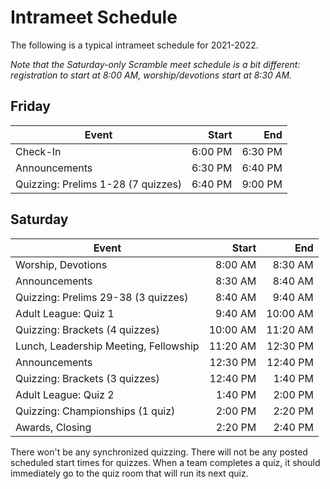 # Intrameet Schedule

The following is a typical intrameet schedule for 2021-2022.

*Note that the Saturday-only Scramble meet schedule is a bit different: registration to start at 8:00 AM, worship/devotions start at 8:30 AM.*

## Friday

| Event                                 | Start    | End      |
|---------------------------------------|---------:|---------:|
| Check-In                              |  6:00 PM |  6:30 PM |
| Announcements                         |  6:30 PM |  6:40 PM |
| Quizzing: Prelims 1-28 (7 quizzes)    |  6:40 PM |  9:00 PM |

## Saturday

| Event                                 | Start    | End      |
|---------------------------------------|---------:|---------:|
| Worship, Devotions                    |  8:00 AM |  8:30 AM |
| Announcements                         |  8:30 AM |  8:40 AM |
| Quizzing: Prelims 29-38 (3 quizzes)   |  8:40 AM |  9:40 AM |
| Adult League: Quiz 1                  |  9:40 AM | 10:00 AM |
| Quizzing: Brackets (4 quizzes)        | 10:00 AM | 11:20 AM |
| Lunch, Leadership Meeting, Fellowship | 11:20 AM | 12:30 PM |
| Announcements                         | 12:30 PM | 12:40 PM |
| Quizzing: Brackets (3 quizzes)        | 12:40 PM |  1:40 PM |
| Adult League: Quiz 2                  |  1:40 PM |  2:00 PM |
| Quizzing: Championships (1 quiz)      |  2:00 PM |  2:20 PM |
| Awards, Closing                       |  2:20 PM |  2:40 PM |

There won't be any synchronized quizzing. There will not be any posted scheduled
start times for quizzes. When a team completes a quiz, it should immediately go
to the quiz room that will run its next quiz.
